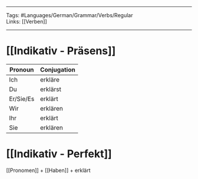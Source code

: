 ___
Tags: #Languages/German/Grammar/Verbs/Regular  
Links: [[Verben]]
___
# [[Indikativ - Präsens]]
Pronoun|Conjugation
------------ | ------------
Ich | erkläre
Du | erklärst
Er/Sie/Es | erklärt
Wir | erklären
Ihr | erklärt
Sie | erklären


# [[Indikativ - Perfekt]]
[[Pronomen]] + [[Haben]] + erklärt